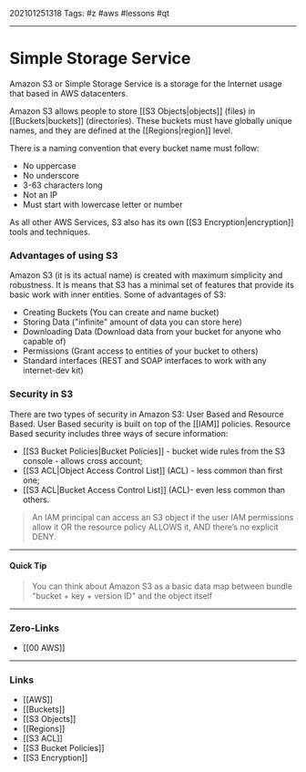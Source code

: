 202101251318
Tags: #z #aws #lessons #qt

---
# Simple Storage Service

Amazon S3 or Simple Storage Service is a storage for the Internet usage that based in AWS datacenters. 

Amazon S3 allows people to store [[S3 Objects|objects]] (files) in [[Buckets|buckets]] (directories). These buckets must have globally unique names, and they are defined at the [[Regions|region]] level. 

There is a naming convention that every bucket name must follow:
- No uppercase
- No underscore 
- 3-63 characters long
- Not an IP
- Must start with lowercase letter or number

As all other AWS Services, S3 also has its own [[S3 Encryption|encryption]] tools and techniques. 

### Advantages of using S3

Amazon S3 (it is its actual name) is created with maximum simplicity and robustness. It is means that S3 has a minimal set of features that provide its basic work with inner entities. Some of advantages of S3:
- Creating Buckets (You can create and name bucket)
- Storing Data ("infinite" amount of data you can store here)
- Downloading Data (Download data from your bucket for anyone who capable of)
- Permissions (Grant access to entities of your bucket to others)
- Standard interfaces (REST and SOAP interfaces to work with any internet-dev kit)

### Security in S3

There are two types of security in Amazon S3: User Based and Resource Based. User Based security is built on top of the [[IAM]] policies. Resource Based security includes three ways of secure information: 

- [[S3 Bucket Policies|Bucket Policies]] - bucket wide rules from the S3 console - allows cross account;
- [[S3 ACL|Object Access Control List]] (ACL) - less common than first one;
- [[S3 ACL|Bucket Access Control List]] (ACL)- even less common than others.

> An IAM principal can access an S3 object if the user IAM permissions allow it OR the resource policy ALLOWS it, AND there’s no explicit DENY.

--- 

#### Quick Tip

> You can think about Amazon S3 as a basic data map between bundle "bucket + key + version ID" and the object itself

---
### Zero-Links
- [[00 AWS]]

---
### Links
- [[AWS]]
- [[Buckets]]
- [[S3 Objects]]
- [[Regions]]
- [[S3 ACL]]
- [[S3 Bucket Policies]]
- [[S3 Encryption]]

